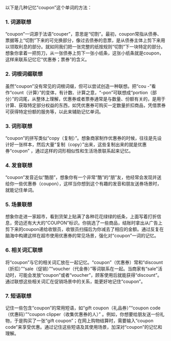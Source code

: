 以下是几种记忆“coupon”这个单词的方法：

### 1. 词源联想
“coupon”一词源于法语“couper”，意思是“切割”。最初，coupon常指从债券、票据等上“切割”下来的可兑换部分，像过去债券的息票，是从债券主体上剪下来用以领取利息的部分。就如同我们把一张完整的纸按规则“切割”下一块特定的部分。想象你拿着一把剪刀，从一张债券上剪下一张小纸条，这张小纸条就是coupon，这样来联系记忆它“优惠券；票券”的含义。

### 2. 词根词缀联想
虽然“coupon”没有常见的词根词缀，但可以尝试创造一种联想。把“cou -”看作“count（计算）”的变体，有计数、计算之意，“-pon”可联想成“portion（部分）”的词尾，从整体上理解，优惠券或者票券通常是与数量、份额有关的，是用于计算、获取特定部分权益的东西，如凭优惠券可购买一定数量折扣商品，凭借票券可获得特定份额的服务等，以此来辅助记忆单词。

### 3. 词形联想
“coupon”的拼写类似“copy（复制）”。想象商家制作优惠券的时候，往往是先设计好一张样本，然后大量“复制（copy）”出来，这些复制出来的就是优惠券“coupon” ，通过这样的词形相似性和生活场景联系起来记忆。

### 4. 发音联想
“coupon”发音近似“酷朋”，想象你有一个非常“酷”的“朋”友，他经常会发现并送给你一些优惠券（coupon），这样当你想到这个有趣的发音和朋友送券场景时，就能记住单词。

### 5. 场景联想
想象你走进一家超市，看到货架上贴满了各种花花绿绿的纸条，上面写着打折信息，旁边还有大大的“COUPON”标识。你挑选了一些商品，结账时拿出从广告上剪下来的coupon递给收银员，收银员扫描后为你减去了相应的金额。通过反复在脑海中构建这样在超市使用优惠券的常见场景，强化对“coupon”一词的记忆。

### 6. 相关词汇联想
将“coupon”与它的相关词汇放在一起记忆。“coupon”（优惠券）常和“discount（折扣）”“sale（促销）”“voucher（代金券）”等词联系在一起。当商家有“sale”活动时，可能会发放“coupon”或者“voucher”，顾客使用后就能获得“discount”。通过联想这些相关词汇在促销场景中的关系，能更好地记住“coupon”。

### 7. 短语联想
记住一些包含“coupon”的常用短语，如“gift coupon（礼品券）”“coupon code（优惠码）”“coupon clipper（收集优惠券的人）” 。例如，你想要给朋友送一份礼物，于是购买了一张“gift coupon”；在网上购物结算时，需要输入“coupon code”来享受优惠。通过记住这些短语及其使用场景，加深对“coupon”的记忆和理解。 